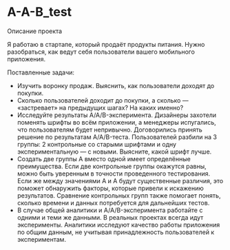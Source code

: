 # A-A-B_test
Описание проекта

Я работаю в стартапе, который продаёт продукты питания. Нужно разобраться, как ведут себя пользователи вашего мобильного приложения.

Поставленные задачи:
- Изучить воронку продаж. Выяснить, как пользователи доходят до покупки.
- Сколько пользователей доходит до покупки, а сколько — «застревает» на предыдущих шагах? На каких именно?
- Исследуйте результаты A/A/B-эксперимента. Дизайнеры захотели поменять шрифты во всём приложении, а менеджеры испугались, что пользователям будет непривычно. Договорились принять решение по результатам A/A/B-теста. Пользователей разбили на 3 группы: 2 контрольные со старыми шрифтами и одну экспериментальную — с новыми. Выясните, какой шрифт лучше.
- Создать две группы A вместо одной имеет определённые преимущества. Если две контрольные группы окажутся равны, можно быть уверенным в точности проведенного тестирования. Если же между значениями A и A будут существенные различия, это поможет обнаружить факторы, которые привели к искажению результатов. Сравнение контрольных групп также помогает понять, сколько времени и данных потребуется для дальнейших тестов.
- В случае общей аналитики и A/A/B-эксперимента работайте с одними и теми же данными. В реальных проектах всегда идут эксперименты. Аналитики исследуют качество работы приложения по общим данным, не учитывая принадлежность пользователей к экспериментам.
